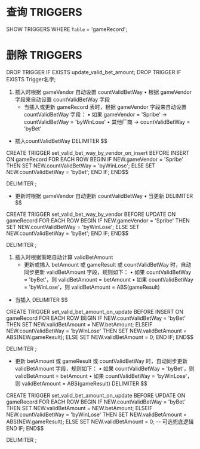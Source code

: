 # 查询 TRIGGERS
SHOW TRIGGERS WHERE `Table` = 'gameRecord';

# 删除 TRIGGERS
DROP TRIGGER IF EXISTS update_valid_bet_amount;
DROP TRIGGER IF EXISTS Trigger名字;


1. 插入时根据 gameVendor 自动设置 countValidBetWay
    •	根据 gameVendor 字段来自动设置 countValidBetWay 字段
   - 当插入或更新 gameRecord 表时，根据 gameVendor 字段来自动设置 countValidBetWay 字段：
	•	如果 gameVendor = 'Spribe' → countValidBetWay = 'byWinLose'
	•	其他厂商 → countValidBetWay = 'byBet'
- 插入countValidBetWay
DELIMITER $$

CREATE TRIGGER set_valid_bet_way_by_vendor_on_insert
BEFORE INSERT ON gameRecord
FOR EACH ROW
BEGIN
  IF NEW.gameVendor = 'Spribe' THEN
    SET NEW.countValidBetWay = 'byWinLose';
  ELSE
    SET NEW.countValidBetWay = 'byBet';
  END IF;
END$$

DELIMITER ;
- 更新时根据 gameVendor 自动更新 countValidBetWay
    •	当更新
DELIMITER $$

CREATE TRIGGER set_valid_bet_way_by_vendor
BEFORE UPDATE ON gameRecord
FOR EACH ROW
BEGIN
  IF NEW.gameVendor = 'Spribe' THEN
    SET NEW.countValidBetWay = 'byWinLose';
  ELSE
    SET NEW.countValidBetWay = 'byBet';
  END IF;
END$$

DELIMITER ;




1. 插入时根据策略自动计算 validBetAmount
    - 更新或插入 betAmount 或 gameResult 或 countValidBetWay 时，自动同步更新 validBetAmount 字段，规则如下：
	•	如果 countValidBetWay = 'byBet'，则 validBetAmount = betAmount
	•	如果 countValidBetWay = 'byWinLose'，则 validBetAmount = ABS(gameResult)

- 当插入
DELIMITER $$

CREATE TRIGGER set_valid_bet_amount_on_update
BEFORE INSERT ON gameRecord
FOR EACH ROW
BEGIN
  IF NEW.countValidBetWay = 'byBet' THEN
    SET NEW.validBetAmount = NEW.betAmount;
  ELSEIF NEW.countValidBetWay = 'byWinLose' THEN
    SET NEW.validBetAmount = ABS(NEW.gameResult);
  ELSE
    SET NEW.validBetAmount = 0;
  END IF;
END$$

DELIMITER ;


- 更新 betAmount 或 gameResult 或 countValidBetWay 时，自动同步更新 validBetAmount 字段，规则如下：
	•	如果 countValidBetWay = 'byBet'，则 validBetAmount = betAmount
	•	如果 countValidBetWay = 'byWinLose'，则 validBetAmount = ABS(gameResult)
DELIMITER $$

CREATE TRIGGER set_valid_bet_amount_on_update
BEFORE UPDATE ON gameRecord
FOR EACH ROW
BEGIN
  IF NEW.countValidBetWay = 'byBet' THEN
    SET NEW.validBetAmount = NEW.betAmount;
  ELSEIF NEW.countValidBetWay = 'byWinLose' THEN
    SET NEW.validBetAmount = ABS(NEW.gameResult);
  ELSE
    SET NEW.validBetAmount = 0; -- 可选兜底逻辑
  END IF;
END$$

DELIMITER ;